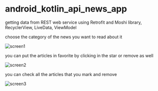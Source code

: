 # android_kotlin_api_news_app
getting data from REST web service using Retrofit and Moshi library, RecyclerView, LiveData, ViewModel

choose the category of the news you want to read about it

![screen1](https://user-images.githubusercontent.com/95829236/153089071-7a8a8fd1-9ddb-4991-a841-02d1b9a7b958.png)

you can put the articles in favorite by clicking in the star or remove as well

![screen2](https://user-images.githubusercontent.com/95829236/153089076-da4d5978-0176-4117-9b75-e335dd0082aa.png)

you can check all the articles that you mark and remove

![screen3](https://user-images.githubusercontent.com/95829236/153089080-384db316-c5a0-4a5a-8cd6-2767534dc0be.png)
